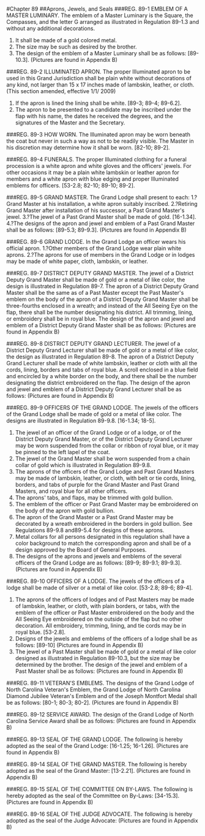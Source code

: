 #Chapter 89
##Aprons, Jewels, and Seals
###REG. 89-1 EMBLEM OF A MASTER LUMINARY.
The emblem of a Master Luminary is the Square, the Compasses, and the letter G arranged as illustrated in Regulation 89-1.3 and without any additional decorations.
1. It shall be made of a gold colored metal.
2. The size may be such as desired by the brother.
3. The design of the emblem of a Master Luminary shall be as follows: [89-10.3].
(Pictures are found in Appendix B)

###REG. 89-2 ILLUMINATED APRON.
The proper Illuminated apron to be used in this Grand Jurisdiction shall be plain white without decorations of any kind, not larger than 15 x 17 inches made of lambskin, leather, or cloth. (This section amended, effective 1/1/ 2009)
1. If the apron is lined the lining shall be white. [89-3; 89-4; 89-6.2].
2. The apron to be presented to a candidate may be inscribed under the flap with his name, the dates he received the degrees, and the signatures of the Master and the Secretary.

###REG. 89-3 HOW WORN.
The Illuminated apron may be worn beneath the coat but never in such a way as not to be readily visible. The Master in his discretion may determine how it shall be worn. [82-10; 89-2].

###REG. 89-4 FUNERALS.
The proper Illuminated clothing for a funeral procession is a white apron and white gloves and the officers' jewels. For other occasions it may be a plain white lambskin or leather apron for members and a white apron with blue edging and proper Illuminated emblems for officers. [53-2.8; 82-10; 89-10; 89-2].

###REG. 89-5 GRAND MASTER.
The Grand Lodge shall present to each:
1.?Grand Master at his installation, a white apron suitably inscribed.
2.?Retiring Grand Master after installation of his successor, a Past Grand Master's jewel.
3.?The jewel of a Past Grand Master shall be made of gold. [16-1.34].
4.?The designs of the apron and jewel and emblem of a Past Grand Master shall be as follows: [89-5.3; 89-9.3].
(Pictures are found in Appendix B)

###REG. 89-6 GRAND LODGE.
In the Grand Lodge an officer wears his official apron.
1.?Other members of the Grand Lodge wear plain white aprons.
2.?The aprons for use of members in the Grand Lodge or in lodges may be made of white paper, cloth, lambskin, or leather.

###REG. 89-7 DISTRICT DEPUTY GRAND MASTER.
The jewel of a District Deputy Grand Master shall be made of gold or a metal of like color, the design is illustrated in Regulation 89-7. The apron of a District Deputy Grand Master shall be the same as of a Past Master except the Past Master's emblem on the body of the apron of a District Deputy Grand Master shall be three-fourths enclosed in a wreath; and instead of the All Seeing Eye on the flap, there shall be the number designating his district. All trimming, lining, or embroidery shall be in royal blue. The design of the apron and jewel and emblem of a District Deputy Grand Master shall be as follows:
(Pictures are found in Appendix B)

###REG. 89-8 DISTRICT DEPUTY GRAND LECTURER.
The jewel of a District Deputy Grand Lecturer shall be made of gold or a metal of like color, the design as illustrated in Regulation 89-8. The apron of a District Deputy Grand Lecturer shall be made of white lambskin, leather or cloth with all the cords, lining, borders and tabs of royal blue. A scroll enclosed in a blue field and encircled by a white border on the body, and there shall be the number designating the district embroidered on the flap. The design of the apron and jewel and emblem of a District Deputy Grand Lecturer shall be as follows:
(Pictures are found in Appendix B)

###REG. 89-9 OFFICERS OF THE GRAND LODGE.
The jewels of the officers of the Grand Lodge shall be made of gold or a metal of like color. The designs are illustrated in Regulation 89-9.8. [16-1.34; 18-5].
1. The jewel of an officer of the Grand Lodge or of a lodge, or of the District Deputy Grand Master, or of the District Deputy Grand Lecturer may be worn suspended from the collar or ribbon of royal blue, or it may be pinned to the left lapel of the coat.
2. The jewel of the Grand Master shall be worn suspended from a chain collar of gold which is illustrated in Regulation 89-9.8.
3. The aprons of the officers of the Grand Lodge and Past Grand Masters may be made of lambskin, leather, or cloth, with belt or tie cords, lining, borders, and tabs of purple for the Grand Master and Past Grand Masters, and royal blue for all other officers.
4. The aprons' tabs, and flaps, may be trimmed with gold bullion.
5. The emblem of the officer or Past Grand Master may be embroidered on the body of the apron with gold bullion.
6. The apron of the Grand Master or a Past Grand Master may be decorated by a wreath embroidered in the borders in gold bullion. See Regulations 89-9.8 and89-5.4 for designs of these aprons.
7. Metal collars for all persons designated in this regulation shall have a color background to match the corresponding apron and shall be of a design approved by the Board of General Purposes.
8. The designs of the aprons and jewels and emblems of the several officers of the Grand Lodge are as follows: [89-9; 89-9.1; 89-9.3].
(Pictures are found in Appendix B)

###REG. 89-10 OFFICERS OF A LODGE.
The jewels of the officers of a lodge shall be made of silver or a metal of like color. [53-2.8; 89-6; 89-4].
1. The aprons of the officers of lodges and of Past Masters may be made of lambskin, leather, or cloth, with plain borders, or tabs, with the emblem of the officer or Past Master embroidered on the body and the All Seeing Eye embroidered on the outside of the flap but no other decoration. All embroidery, trimming, lining, and tie cords may be in royal blue. [53-2.8].
2. Designs of the jewels and emblems of the officers of a lodge shall be as follows: [89-10]
(Pictures are found in Appendix B)
3. The jewel of a Past Master shall be made of gold or a metal of like color designed as illustrated in Regulation 89-10.3, but the size may be determined by the brother. The design of the jewel and emblem of a Past Master shall be as follows:
(Pictures are found in Appendix B)

###REG. 89-11 VETERAN'S EMBLEMS.
The designs of the Grand Lodge of North Carolina Veteran's Emblem, the Grand Lodge of North Carolina Diamond Jubilee Veteran's Emblem and of the Joseph Montfort Medal shall be as follows: [80-1; 80-3; 80-2].
(Pictures are found in Appendix B)

###REG. 89-12 SERVICE AWARD.
The design of the Grand Lodge of North Carolina Service Award shall be as follows:
(Pictures are found in Appendix B)

###REG. 89-13 SEAL OF THE GRAND LODGE.
The following is hereby adopted as the seal of the Grand Lodge: [16-1.25; 16-1.26].
(Pictures are found in Appendix B)

###REG. 89-14 SEAL OF THE GRAND MASTER.
The following is hereby adopted as the seal of the Grand Master: [13-2.21].
(Pictures are found in Appendix B)

###REG. 89-15 SEAL OF THE COMMITTEE ON BY-LAWS.
The following is hereby adopted as the seal of the Committee on By-Laws: [34-15.3].
(Pictures are found in Appendix B)

###REG. 89-16 SEAL OF THE JUDGE ADVOCATE.
The following is hereby adopted as the seal of the Judge Advocate:
(Pictures are found in Appendix B)